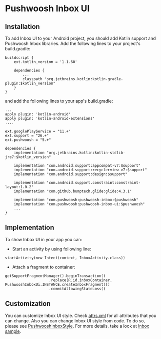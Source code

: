 # Pushwoosh Inbox UI

## Installation
To add Inbox UI to your Android project, you should add Kotlin support and Pushwoosh Inbox libraries. Add the following lines to your project's build.gradle:

```
buildscript {
    ext.kotlin_version = '1.1.60'

    dependencies {
        ...
        classpath "org.jetbrains.kotlin:kotlin-gradle-plugin:$kotlin_version"
    }
}
```

and add the following lines to your app's build.gradle:

```
...
apply plugin: 'kotlin-android'
apply plugin: 'kotlin-android-extensions'
....

ext.googlePlayService = "11.+"
ext.support = "26.+"
ext.pushwoosh = "5.+"

dependencies {
    implementation "org.jetbrains.kotlin:kotlin-stdlib-jre7:$kotlin_version"

    implementation "com.android.support:appcompat-v7:$support"
    implementation "com.android.support:recyclerview-v7:$support"
    implementation "com.android.support:design:$support"

    implementation 'com.android.support.constraint:constraint-layout:1.0.2'
    implementation "com.github.bumptech.glide:glide:4.3.1"

    implementation "com.pushwoosh:pushwoosh-inbox:$pushwoosh"
    implementation "com.pushwoosh:pushwoosh-inbox-ui:$pushwoosh"
    ...
}
```

## Implementation
To show Inbox UI in your app you can:
* Start an activity by using following line:
```
startActivity(new Intent(context, InboxActivity.class))
```
* Attach a fragment to container:
```
getSupportFragmentManager().beginTransaction()
                    .replace(R.id.inboxContainer, PushwooshInboxUi.INSTANCE.createInboxFragment())
                    .commitAllowingStateLoss()
```
## Customization
You can customize Inbox UI style. Check [attrs.xml](InboxUiLibrary/pushwoosh-inbox-ui/src/main/res/values/attrs.xml) for all attributes that you can change. Also you can change Inbox UI style from code. To do so, please see [PushwooshInboxStyle](InboxUiLibrary/pushwoosh-inbox-ui/src/main/java/com/pubshwoosh/inbox/ui/PushwooshInboxStyle.kt). For more details, take a look at [Inbox sample](InboxSample).
